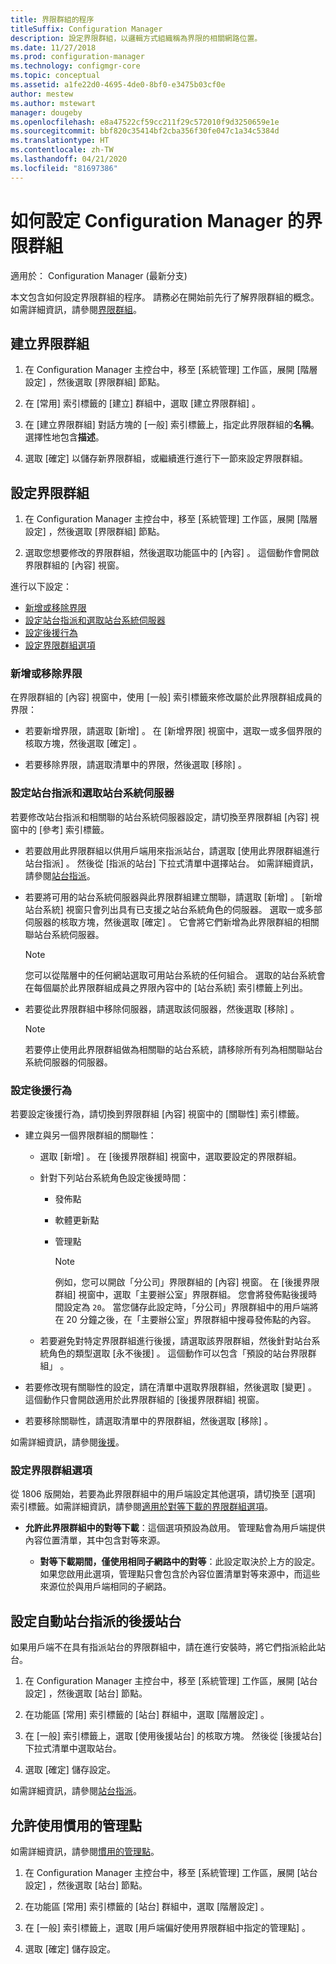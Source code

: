 ```yaml
---
title: 界限群組的程序
titleSuffix: Configuration Manager
description: 設定界限群組，以邏輯方式組織稱為界限的相關網路位置。
ms.date: 11/27/2018
ms.prod: configuration-manager
ms.technology: configmgr-core
ms.topic: conceptual
ms.assetid: a1fe22d0-4695-4de0-8bf0-e3475b03cf0e
author: mestew
ms.author: mstewart
manager: dougeby
ms.openlocfilehash: e8a47522cf59cc211f29c572010f9d3250659e1e
ms.sourcegitcommit: bbf820c35414bf2cba356f30fe047c1a34c5384d
ms.translationtype: HT
ms.contentlocale: zh-TW
ms.lasthandoff: 04/21/2020
ms.locfileid: "81697386"
---
```

# <a name="how-to-configure-boundary-groups-for-configuration-manager"></a>如何設定 Configuration Manager 的界限群組

適用於：  Configuration Manager (最新分支)

本文包含如何設定界限群組的程序。 請務必在開始前先行了解界限群組的概念。 如需詳細資訊，請參閱[界限群組](boundary-groups.md)。



## <a name="create-a-boundary-group"></a><a name="bkmk_create"></a> 建立界限群組  

1.  在 Configuration Manager 主控台中，移至 [系統管理]  工作區，展開 [階層設定]  ，然後選取 [界限群組]  節點。  

2.  在 [常用]  索引標籤的 [建立]  群組中，選取 [建立界限群組]  。  

3.  在 [建立界限群組]  對話方塊的 [一般]  索引標籤上，指定此界限群組的**名稱**。 選擇性地包含**描述**。  

4.  選取 [確定]  以儲存新界限群組，或繼續進行進行下一節來設定界限群組。  


## <a name="configure-a-boundary-group"></a><a name="bkmk_config"></a> 設定界限群組  

1.  在 Configuration Manager 主控台中，移至 [系統管理]  工作區，展開 [階層設定]  ，然後選取 [界限群組]  節點。  

2.  選取您想要修改的界限群組，然後選取功能區中的 [內容]  。 這個動作會開啟界限群組的 [內容] 視窗。  

進行以下設定：  
- [新增或移除界限](#bkmk_add)  
- [設定站台指派和選取站台系統伺服器](#bkmk_references)  
- [設定後援行為](#bkmk_bg-fallback)  
- [設定界限群組選項](#bkmk_options)  


### <a name="add-or-remove-boundaries"></a><a name="bkmk_add"></a> 新增或移除界限

在界限群組的 [內容] 視窗中，使用 [一般]  索引標籤來修改屬於此界限群組成員的界限：  

- 若要新增界限，請選取 [新增]  。 在 [新增界限] 視窗中，選取一或多個界限的核取方塊，然後選取 [確定]  。  

- 若要移除界限，請選取清單中的界限，然後選取 [移除]  。  


### <a name="configure-site-assignment-and-select-site-system-servers"></a><a name="bkmk_references"></a> 設定站台指派和選取站台系統伺服器

若要修改站台指派和相關聯的站台系統伺服器設定，請切換至界限群組 [內容] 視窗中的 [參考]  索引標籤。  

- 若要啟用此界限群組以供用戶端用來指派站台，請選取 [使用此界限群組進行站台指派]  。 然後從 [指派的站台]  下拉式清單中選擇站台。 如需詳細資訊，請參閱[站台指派](boundary-groups.md#site-assignment)。  

- 若要將可用的站台系統伺服器與此界限群組建立關聯，請選取 [新增]  。 [新增站台系統] 視窗只會列出具有已支援之站台系統角色的伺服器。 選取一或多部伺服器的核取方塊，然後選取 [確定]  。 它會將它們新增為此界限群組的相關聯站台系統伺服器。  

    > [!NOTE]  
    >  您可以從階層中的任何網站選取可用站台系統的任何組合。 選取的站台系統會在每個屬於此界限群組成員之界限內容中的 [站台系統]  索引標籤上列出。  

- 若要從此界限群組中移除伺服器，請選取該伺服器，然後選取 [移除]  。  

    > [!NOTE]  
    >  若要停止使用此界限群組做為相關聯的站台系統，請移除所有列為相關聯站台系統伺服器的伺服器。  


### <a name="configure-fallback-behavior"></a><a name="bkmk_bg-fallback"></a> 設定後援行為

若要設定後援行為，請切換到界限群組 [內容] 視窗中的 [關聯性]  索引標籤。  

- 建立與另一個界限群組的關聯性：  

  - 選取 [新增]  。 在 [後援界限群組] 視窗中，選取要設定的界限群組。  

  - 針對下列站台系統角色設定後援時間：  
    - 發佈點  
    - 軟體更新點  
    - 管理點  

      > [!Note]  
      > 例如，您可以開啟「分公司」界限群組的 [內容] 視窗。 在 [後援界限群組] 視窗中，選取「主要辦公室」界限群組。 您會將發佈點後援時間設定為 `20`。 當您儲存此設定時，「分公司」界限群組中的用戶端將在 20 分鐘之後，在「主要辦公室」界限群組中搜尋發佈點的內容。  

  - 若要避免對特定界限群組進行後援，請選取該界限群組，然後針對站台系統角色的類型選取 [永不後援]  。 這個動作可以包含「預設的站台界限群組」  。  

- 若要修改現有關聯性的設定，請在清單中選取界限群組，然後選取 [變更]  。 這個動作只會開啟適用於此界限群組的 [後援界限群組] 視窗。  
 
- 若要移除關聯性，請選取清單中的界限群組，然後選取 [移除]  。  

如需詳細資訊，請參閱[後援](boundary-groups.md#fallback)。 


### <a name="configure-boundary-group-options"></a><a name="bkmk_options"></a> 設定界限群組選項
<!--1356193-->
從 1806 版開始，若要為此界限群組中的用戶端設定其他選項，請切換至 [選項]  索引標籤。如需詳細資訊，請參閱[適用於對等下載的界限群組選項](boundary-groups.md#bkmk_bgoptions)。

- **允許此界限群組中的對等下載**：這個選項預設為啟用。 管理點會為用戶端提供內容位置清單，其中包含對等來源。  

    - **對等下載期間，僅使用相同子網路中的對等**：此設定取決於上方的設定。 如果您啟用此選項，管理點只會包含於內容位置清單對等來源中，而這些來源位於與用戶端相同的子網路。  


## <a name="configure-a-fallback-site-for-automatic-site-assignment"></a><a name="bkmk_site-fallback"></a> 設定自動站台指派的後援站台  

如果用戶端不在具有指派站台的界限群組中，請在進行安裝時，將它們指派給此站台。

1.  在 Configuration Manager 主控台中，移至 [系統管理]  工作區，展開 [站台設定]  ，然後選取 [站台]  節點。  

2.  在功能區 [常用]  索引標籤的 [站台]  群組中，選取 [階層設定]  。  

3.  在 [一般]  索引標籤上，選取 [使用後援站台]  的核取方塊。 然後從 [後援站台]  下拉式清單中選取站台。  

4.  選取 [確定]  儲存設定。  

如需詳細資訊，請參閱[站台指派](boundary-groups.md#site-assignment)。


## <a name="enable-use-of-preferred-management-points"></a><a name="bkmk_proc-prefer"></a> 允許使用慣用的管理點  

如需詳細資訊，請參閱[慣用的管理點](boundary-groups.md#bkmk_preferred)。

1.  在 Configuration Manager 主控台中，移至 [系統管理]  工作區，展開 [站台設定]  ，然後選取 [站台]  節點。  

2. 在功能區 [常用]  索引標籤的 [站台]  群組中，選取 [階層設定]  。  

3. 在 [一般]  索引標籤上，選取 [用戶端偏好使用界限群組中指定的管理點]  。  

4. 選取 [確定]  儲存設定。  


